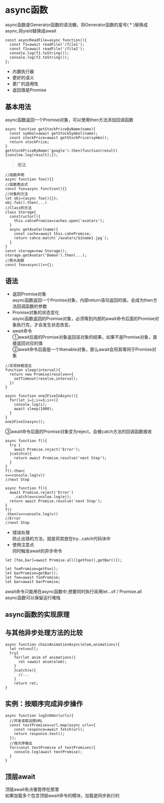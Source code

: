 # async函数   
async函数是Generator函数的语法糖，将Generator函数的星号( * )替换成async,将yield替换成await   
```
const asyncReadFile=async function(){
  const f1=await readFile('/file1');
  const f2=await readFile('/file2');
  console.log(f1.toString());
  console.log(f2.toString());
};
```
- 内置执行器   
- 更好的语义   
- 更广的适用性   
- 返回值是Promise   
## 基本用法   
async函数返回一个Promise对象，可以使用then方法添加回调函数  
```
async function getStockPriceByName(name){
  const symbol=await getStockSymbol(name);
  cosnt stockPrice=await getStockPrice(symbol);
  return stockPrice;
}
getStockPriceByName('google').then(function(result){consloe.log(result);});
```
> 用法   
```
//函数声明   
async function foo(){}
//函数表达式
const foo=async function(){}
//对象的方法  
let obj={async foo(){}};
obj.foo().then(...)
//Class的方法  
class Storage{
  constructor(){
    this.cahcePromise=caches.open('avatars');
  }
  async getAvatar(name){
    const cache=await this.cahePromise;
    return cahce.match(`/avatars/${name}.jpg`);
  }
}
const storage=new Storage();
storage.getAvatar('Demon').then(...);
//箭头函数
const foo=async()=>{};
```
## 语法  
- 返回Promise对象   
async函数返回一个Promise对象，内部return语句返回的值，会成为then方法回调函数的参数   
- Promise对象的状态变化  
async函数返回的Promise对象，必须等到内部的await命令后面的Promise对象执行完，才会发生状态改变。  
- await命令   
①await后面的Promise对象返回该对象的结果，如果不是Promise对象，直接返回对应的值   
②await命令后面是一个thenable对象，那么await会将其等同于Promise对象  
```
//实现休眠语法
function sleep(interval){
  return new Promise(resolve=>{
    setTimeout(resolve,interval);
  })
}

async function one2FiveInAsync(){
  for(let i=1;i<=5;i++){
    console.log(i);
    await sleep(1000);
  }
}
one2FiveInasync();
```
③await命令后面的Promise对象变为reject，会被catch方法的回调函数接收  
```
async function f(){
  try {
    await Promise.reject('Error');
  }catch(e){
    return await Promise.resolve('next Step');
  }
}
f().then(
v=>console.log(v))
//next Step  
```
```
async function f(){
  await Promise.reject('Error')
    .catch(e=>consloe.log(e));
  return await Promise.resolve('next Step');
}
f()
.then(v=>console.log(v))
//Error
//next Step
```
- 错误处理  
防止出错的方法，就是将其放在try...catch代码块中   
- 使用注意点   
同时触发await的异步命令   
```
let [foo,bar]=await Promise.all([getFoo(),getBar()]);

let fooPromise=getFoo();
let barPromise=getBar();
let foo=await fooPromise;
let bar=await barPromise;
```
await命令只能用在async函数中,想要同时执行采用let...of / Promise.all  
async函数可以保留运行堆栈  
## async函数的实现原理  
## 与其他异步处理方法的比较  
```
async function chainAnimationAsync(elem,animations){
  let ret=null;
  try{
    for(let anim of animations){
      ret =await anim(elem);
    }
    }catch(e){
      //...
    }
    return ret;
}
```
## 实例：按顺序完成异步操作  
```
async function logInOder(urls){
  //并发读取远程URL
  const textPromises=url.map(async url=>{
    const responce=await fetch(url);
    return responce.text();
  });
  //按次序输出 
  for(const textPromise of textPromises){
    console.log(await textPromise);
  }
}
```
## 顶层await  
顶层await有点像暂停在那里  
如果加载多个包含顶层await命令的模块，加载是同步执行的  

